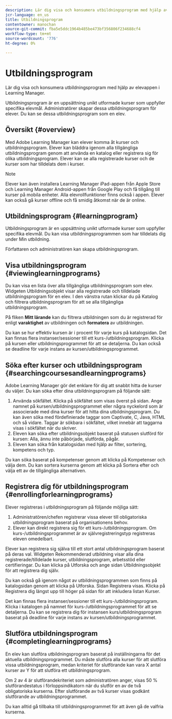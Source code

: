 ```yaml
---
description: Lär dig visa och konsumera utbildningsprogram med hjälp av elevappen i Learning Manager.
jcr-language: en_us
title: Utbildningsprogram
contentowner: manochan
source-git-commit: fba5e5ddc1964b485be473bf356806f234688cf4
workflow-type: tm+mt
source-wordcount: '776'
ht-degree: 0%

---
```




# Utbildningsprogram

Lär dig visa och konsumera utbildningsprogram med hjälp av elevappen i Learning Manager.

Utbildningsprogram är en uppsättning unikt utformade kurser som uppfyller specifika elevmål. Administratörer skapar dessa utbildningsprogram för elever. Du kan se dessa utbildningsprogram som en elev.

## Översikt {#overview}

Med Adobe Learning Manager kan elever komma åt kurser och utbildningsprogram. Elever kan bläddra igenom alla tillgängliga utbildningsprogram genom att använda en katalog eller registrera sig för olika utbildningsprogram. Elever kan se alla registrerade kurser och de kurser som har tilldelats dem i kurser.

>[!NOTE]
>
>Elever kan även installera Learning Manager iPad-appen från Apple Store och Learning Manager Android-appen från Google Play och få tillgång till kurser på mobila enheter. Alla elevrollfunktioner finns också i appen. Elever kan också gå kurser offline och få smidig åtkomst när de är online.

## Utbildningsprogram {#learningprogram}

Utbildningsprogram är en uppsättning unikt utformade kurser som uppfyller specifika elevmål. Du kan visa utbildningsprogrammen som har tilldelats dig under Min utbildning.

Författaren och administratören kan skapa utbildningsprogram.

## Visa utbildningsprogram {#viewinglearningprograms}

Du kan visa en lista över alla tillgängliga utbildningsprogram som elev. Widgeten Utbildningsobjekt visar alla registrerade och tilldelade utbildningsprogram för en elev. I den vänstra rutan klickar du på Katalog och filtrera utbildningsprogram för att se alla tillgängliga utbildningsprogram.

På fliken **Mitt lärande** kan du filtrera utbildningen som du är registrerad för enligt **varaktighet** av utbildningen och **formatera** av utbildningen.

Du kan se hur effektiv kursen är i procent för varje kurs på katalogsidan. Det kan finnas flera instanser/sessioner till ett kurs-/utbildningsprogram. Klicka på kursen eller utbildningsprogrammet för att se detaljerna. Du kan också se deadline för varje instans av kursen/utbildningsprogrammet.

## Söka efter kurser och utbildningsprogram {#searchingcoursesandlearningprograms}

Adobe Learning Manager gör det enklare för dig att snabbt hitta de kurser du väljer. Du kan söka efter dina utbildningsprogram på följande sätt:

1. Använda sökfältet. Klicka på sökfältet som visas överst på sidan. Ange namnet på kursen/utbildningsprogrammet eller några nyckelord som är associerade med dina kurser för att hitta dina utbildningsprogram. Du kan även söka med fördefinierade taggar som Captivate, C, Java, HTML och så vidare. Taggar är sökbara i sökfältet, vilket innebär att taggarna visas i sökfältet när du skriver.
1. Eleven kan söka efter utbildningsobjekt baserat på statusen slutförd för kursen: Alla, ännu inte påbörjade, slutförda, pågår.
1. Eleven kan söka från katalogsidan med hjälp av filter, sortering, kompetens och typ.

Du kan söka baserat på kompetenser genom att klicka på Kompetenser och välja dem. Du kan sortera kurserna genom att klicka på Sortera efter och välja ett av de tillgängliga alternativen.

## Registrera dig för utbildningsprogram {#enrollingforlearningprograms}

Elever registreras i utbildningsprogram på följande möjliga sätt:

1. Administratören/chefen registrerar vissa elever till obligatoriska utbildningsprogram baserat på organisationens behov.
1. Elever kan direkt registrera sig för ett kurs-/utbildningsprogram. Om kurs-/utbildningsprogrammet är av självregistreringstyp registreras eleven omedelbart.

Elever kan registrera sig själva till ett stort antal utbildningsprogram baserat på deras val. Widgeten Rekommenderad utbildning visar alla dina registrerade/tilldelade kurser, utbildningsprogram, arbetsstöd eller certifieringar. Du kan klicka på Utforska och ange sidan Utbildningsobjekt för att registrera dig själv.

Du kan också gå igenom något av utbildningsprogrammen som finns på katalogsidan genom att klicka på Utforska. Sidan Registrera visas. Klicka på Registrera dig längst upp till höger på sidan för att inkludera listan Kurser.

Det kan finnas flera instanser/sessioner till ett kurs-/utbildningsprogram. Klicka i katalogen på namnet för kurs-/utbildningsprogrammet för att se detaljerna. Du kan se registrera dig för instansen kurs/utbildningsprogram baserat på deadline för varje instans av kursen/utbildningsprogrammet.

## Slutföra utbildningsprogram {#completinglearningprograms}

En elev kan slutföra utbildningsprogram baserat på inställningarna för det aktuella utbildningsprogrammet. Du måste slutföra alla kurser för att slutföra vissa utbildningsprogram, medan kriteriet för slutförande kan vara X antal kurser av Y för att slutföra ett utbildningsprogram.

Om 2 av 4 är slutförandekriteriet som administratören anger, visas 50 % slutförandestatus i förloppsindikatorn när du slutför en av de två obligatoriska kurserna. Efter slutförande av två kurser visas godkänt slutförande av utbildningsprogrammet.

Du kan alltid gå tillbaka till utbildningsprogrammet för att även gå de valfria kurserna.
